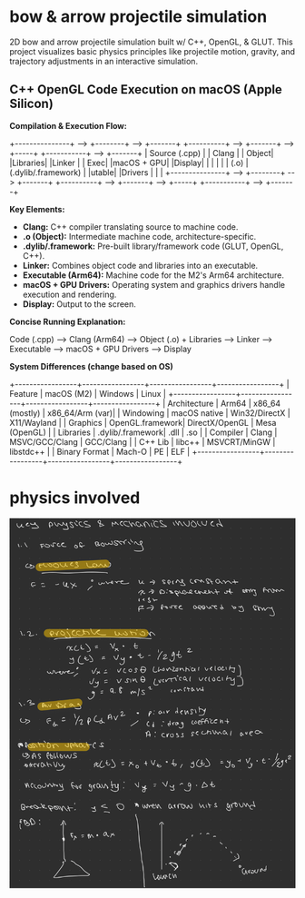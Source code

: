 # bow & arrow projectile simulation  

2D bow and arrow projectile simulation built w/ C++, OpenGL, & GLUT. This project visualizes basic physics principles like projectile motion, gravity, and trajectory adjustments in an interactive simulation.

## C++ OpenGL Code Execution on macOS (Apple Silicon)

**Compilation & Execution Flow:**

+---------------+ --> +--------+ --> +-------+ +----------+ --> +-------+ --> +-----+ +-----------+ --> +-------+
| Source (.cpp) |     | Clang  |     | Object| |Libraries|     |Linker |     | Exec| |macOS + GPU|     |Display|
|               |     |        |     | (.o)  | (.dylib/.framework) |         |utable| |Drivers    |     |       |
+---------------+ --> +--------+ --> +-------+ +----------+ --> +-------+ --> +-----+ +-----------+ --> +-------+


**Key Elements:**

* **Clang:** C++ compiler translating source to machine code.
* **.o (Object):** Intermediate machine code, architecture-specific.
* **.dylib/.framework:** Pre-built library/framework code (GLUT, OpenGL, C++).
* **Linker:** Combines object code and libraries into an executable.
* **Executable (Arm64):** Machine code for the M2's Arm64 architecture.
* **macOS + GPU Drivers:** Operating system and graphics drivers handle execution and rendering.
* **Display:** Output to the screen.

**Concise Running Explanation:**

Code (.cpp) --> Clang (Arm64) --> Object (.o) + Libraries --> Linker --> Executable --> macOS + GPU Drivers --> Display


**System Differences (change based on OS)**

+-----------------+-----------------+-----------------+-----------------+
| Feature         | macOS (M2)      | Windows         | Linux           |
+-----------------+-----------------+-----------------+-----------------+
| Architecture    | Arm64           | x86_64 (mostly) | x86_64/Arm (var)|
| Windowing       | macOS native    | Win32/DirectX   | X11/Wayland     |
| Graphics        | OpenGL.framework| DirectX/OpenGL  | Mesa (OpenGL)   |
| Libraries       | .dylib/.framework| .dll            | .so             |
| Compiler        | Clang           | MSVC/GCC/Clang  | GCC/Clang       |
| C++ Lib         | libc++          | MSVCRT/MinGW    | libstdc++       |
| Binary Format   | Mach-O          | PE              | ELF             |
+-----------------+-----------------+-----------------+-----------------+



# physics involved 
![work shown](stuff.png) 
